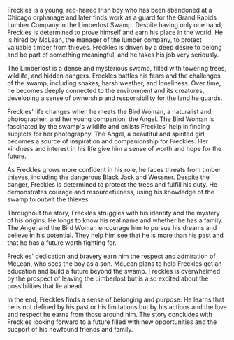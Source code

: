 Freckles is a young, red-haired Irish boy who has been abandoned at a Chicago orphanage and later finds work as a guard for the Grand Rapids Lumber Company in the Limberlost Swamp. Despite having only one hand, Freckles is determined to prove himself and earn his place in the world. He is hired by McLean, the manager of the lumber company, to protect valuable timber from thieves. Freckles is driven by a deep desire to belong and be part of something meaningful, and he takes his job very seriously.

The Limberlost is a dense and mysterious swamp, filled with towering trees, wildlife, and hidden dangers. Freckles battles his fears and the challenges of the swamp, including snakes, harsh weather, and loneliness. Over time, he becomes deeply connected to the environment and its creatures, developing a sense of ownership and responsibility for the land he guards.

Freckles' life changes when he meets the Bird Woman, a naturalist and photographer, and her young companion, the Angel. The Bird Woman is fascinated by the swamp's wildlife and enlists Freckles' help in finding subjects for her photography. The Angel, a beautiful and spirited girl, becomes a source of inspiration and companionship for Freckles. Her kindness and interest in his life give him a sense of worth and hope for the future.

As Freckles grows more confident in his role, he faces threats from timber thieves, including the dangerous Black Jack and Wessner. Despite the danger, Freckles is determined to protect the trees and fulfill his duty. He demonstrates courage and resourcefulness, using his knowledge of the swamp to outwit the thieves.

Throughout the story, Freckles struggles with his identity and the mystery of his origins. He longs to know his real name and whether he has a family. The Angel and the Bird Woman encourage him to pursue his dreams and believe in his potential. They help him see that he is more than his past and that he has a future worth fighting for.

Freckles' dedication and bravery earn him the respect and admiration of McLean, who sees the boy as a son. McLean plans to help Freckles get an education and build a future beyond the swamp. Freckles is overwhelmed by the prospect of leaving the Limberlost but is also excited about the possibilities that lie ahead.

In the end, Freckles finds a sense of belonging and purpose. He learns that he is not defined by his past or his limitations but by his actions and the love and respect he earns from those around him. The story concludes with Freckles looking forward to a future filled with new opportunities and the support of his newfound friends and family.